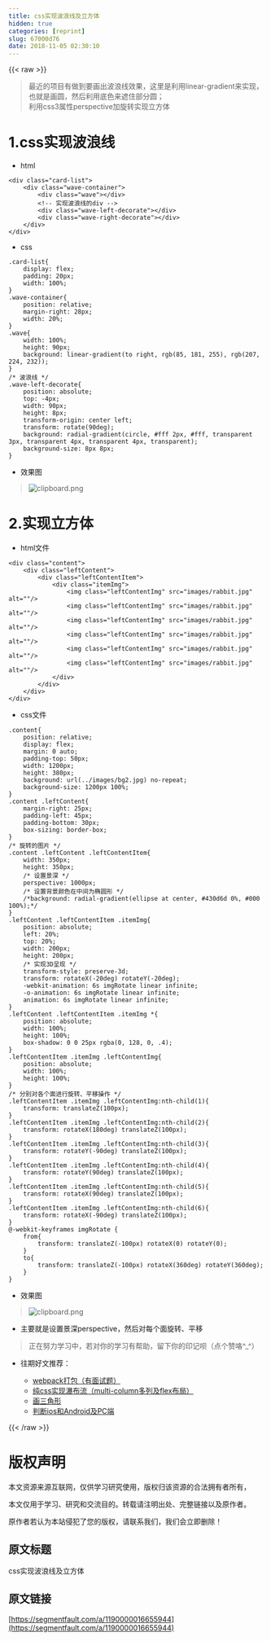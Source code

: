 ```yaml
---
title: css实现波浪线及立方体
hidden: true
categories: [reprint]
slug: 67000d76
date: 2018-11-05 02:30:10
---
```


{{< raw >}}
<blockquote>&#x6700;&#x8FD1;&#x7684;&#x9879;&#x76EE;&#x6709;&#x505A;&#x5230;&#x8981;&#x753B;&#x51FA;&#x6CE2;&#x6D6A;&#x7EBF;&#x6548;&#x679C;&#xFF0C;&#x8FD9;&#x91CC;&#x662F;&#x5229;&#x7528;linear-gradient&#x6765;&#x5B9E;&#x73B0;&#xFF0C;&#x4E5F;&#x5C31;&#x662F;&#x753B;&#x5706;&#xFF0C;&#x7136;&#x540E;&#x5229;&#x7528;&#x5E95;&#x8272;&#x6765;&#x906E;&#x4F4F;&#x90E8;&#x5206;&#x5706;&#xFF1B;<br>&#x5229;&#x7528;css3&#x5C5E;&#x6027;perspective&#x52A0;&#x65CB;&#x8F6C;&#x5B9E;&#x73B0;&#x7ACB;&#x65B9;&#x4F53;</blockquote><h1 id="articleHeader0">1.css&#x5B9E;&#x73B0;&#x6CE2;&#x6D6A;&#x7EBF;</h1><ul><li>html</li></ul><div class="widget-codetool" style="display:none"><div class="widget-codetool--inner"><span class="selectCode code-tool" data-toggle="tooltip" data-placement="top" title="" data-original-title="&#x5168;&#x9009;"></span> <span type="button" class="copyCode code-tool" data-toggle="tooltip" data-placement="top" data-clipboard-text="&lt;div class=&quot;card-list&quot;&gt;
    &lt;div class=&quot;wave-container&quot;&gt;
        &lt;div class=&quot;wave&quot;&gt;&lt;/div&gt;
        &lt;!-- &#x5B9E;&#x73B0;&#x6CE2;&#x6D6A;&#x7EBF;&#x7684;div --&gt;
        &lt;div class=&quot;wave-left-decorate&quot;&gt;&lt;/div&gt;
        &lt;div class=&quot;wave-right-decorate&quot;&gt;&lt;/div&gt;
    &lt;/div&gt;
&lt;/div&gt;" title="" data-original-title="&#x590D;&#x5236;"></span> <span type="button" class="saveToNote code-tool" data-toggle="tooltip" data-placement="top" title="" data-original-title="&#x653E;&#x8FDB;&#x7B14;&#x8BB0;"></span></div></div><pre class="hljs javascript"><code>&lt;div <span class="hljs-class"><span class="hljs-keyword">class</span></span>=<span class="hljs-string">&quot;card-list&quot;</span>&gt;
    <span class="xml"><span class="hljs-tag">&lt;<span class="hljs-name">div</span> <span class="hljs-attr">class</span>=<span class="hljs-string">&quot;wave-container&quot;</span>&gt;</span>
        <span class="hljs-tag">&lt;<span class="hljs-name">div</span> <span class="hljs-attr">class</span>=<span class="hljs-string">&quot;wave&quot;</span>&gt;</span><span class="hljs-tag">&lt;/<span class="hljs-name">div</span>&gt;</span>
        <span class="hljs-comment">&lt;!-- &#x5B9E;&#x73B0;&#x6CE2;&#x6D6A;&#x7EBF;&#x7684;div --&gt;</span>
        <span class="hljs-tag">&lt;<span class="hljs-name">div</span> <span class="hljs-attr">class</span>=<span class="hljs-string">&quot;wave-left-decorate&quot;</span>&gt;</span><span class="hljs-tag">&lt;/<span class="hljs-name">div</span>&gt;</span>
        <span class="hljs-tag">&lt;<span class="hljs-name">div</span> <span class="hljs-attr">class</span>=<span class="hljs-string">&quot;wave-right-decorate&quot;</span>&gt;</span><span class="hljs-tag">&lt;/<span class="hljs-name">div</span>&gt;</span>
    <span class="hljs-tag">&lt;/<span class="hljs-name">div</span>&gt;</span></span>
&lt;<span class="hljs-regexp">/div&gt;</span></code></pre><ul><li>css</li></ul><div class="widget-codetool" style="display:none"><div class="widget-codetool--inner"><span class="selectCode code-tool" data-toggle="tooltip" data-placement="top" title="" data-original-title="&#x5168;&#x9009;"></span> <span type="button" class="copyCode code-tool" data-toggle="tooltip" data-placement="top" data-clipboard-text=".card-list{
    display: flex;
    padding: 20px;
    width: 100%;
}
.wave-container{
    position: relative;
    margin-right: 28px;
    width: 20%;
}
.wave{
    width: 100%;
    height: 90px;
    background: linear-gradient(to right, rgb(85, 181, 255), rgb(207, 224, 232));
}
/* &#x6CE2;&#x6D6A;&#x7EBF; */
.wave-left-decorate{
    position: absolute;
    top: -4px;
    width: 90px;
    height: 8px;
    transform-origin: center left;
    transform: rotate(90deg);
    background: radial-gradient(circle, #fff 2px, #fff, transparent 3px, transparent 4px, transparent 4px, transparent);
    background-size: 8px 8px;
}" title="" data-original-title="&#x590D;&#x5236;"></span> <span type="button" class="saveToNote code-tool" data-toggle="tooltip" data-placement="top" title="" data-original-title="&#x653E;&#x8FDB;&#x7B14;&#x8BB0;"></span></div></div><pre class="hljs css"><code><span class="hljs-selector-class">.card-list</span>{
    <span class="hljs-attribute">display</span>: flex;
    <span class="hljs-attribute">padding</span>: <span class="hljs-number">20px</span>;
    <span class="hljs-attribute">width</span>: <span class="hljs-number">100%</span>;
}
<span class="hljs-selector-class">.wave-container</span>{
    <span class="hljs-attribute">position</span>: relative;
    <span class="hljs-attribute">margin-right</span>: <span class="hljs-number">28px</span>;
    <span class="hljs-attribute">width</span>: <span class="hljs-number">20%</span>;
}
<span class="hljs-selector-class">.wave</span>{
    <span class="hljs-attribute">width</span>: <span class="hljs-number">100%</span>;
    <span class="hljs-attribute">height</span>: <span class="hljs-number">90px</span>;
    <span class="hljs-attribute">background</span>: <span class="hljs-built_in">linear-gradient</span>(to right, rgb(85, 181, 255), <span class="hljs-built_in">rgb</span>(207, 224, 232));
}
<span class="hljs-comment">/* &#x6CE2;&#x6D6A;&#x7EBF; */</span>
<span class="hljs-selector-class">.wave-left-decorate</span>{
    <span class="hljs-attribute">position</span>: absolute;
    <span class="hljs-attribute">top</span>: -<span class="hljs-number">4px</span>;
    <span class="hljs-attribute">width</span>: <span class="hljs-number">90px</span>;
    <span class="hljs-attribute">height</span>: <span class="hljs-number">8px</span>;
    <span class="hljs-attribute">transform-origin</span>: center left;
    <span class="hljs-attribute">transform</span>: <span class="hljs-built_in">rotate</span>(90deg);
    <span class="hljs-attribute">background</span>: <span class="hljs-built_in">radial-gradient</span>(circle, #fff 2px, #fff, transparent 3px, transparent 4px, transparent 4px, transparent);
    <span class="hljs-attribute">background-size</span>: <span class="hljs-number">8px</span> <span class="hljs-number">8px</span>;
}</code></pre><ul><li>&#x6548;&#x679C;&#x56FE;</li></ul><blockquote><span class="img-wrap"><img data-src="/img/bVbhKSj?w=851&amp;h=235" src="https://static.alili.tech/img/bVbhKSj?w=851&amp;h=235" alt="clipboard.png" title="clipboard.png" style="cursor:pointer;display:inline"></span></blockquote><h1 id="articleHeader1">2.&#x5B9E;&#x73B0;&#x7ACB;&#x65B9;&#x4F53;</h1><ul><li>html&#x6587;&#x4EF6;</li></ul><div class="widget-codetool" style="display:none"><div class="widget-codetool--inner"><span class="selectCode code-tool" data-toggle="tooltip" data-placement="top" title="" data-original-title="&#x5168;&#x9009;"></span> <span type="button" class="copyCode code-tool" data-toggle="tooltip" data-placement="top" data-clipboard-text="&lt;div class=&quot;content&quot;&gt;
    &lt;div class=&quot;leftContent&quot;&gt;
        &lt;div class=&quot;leftContentItem&quot;&gt;
            &lt;div class=&quot;itemImg&quot;&gt;
                &lt;img class=&quot;leftContentImg&quot; src=&quot;images/rabbit.jpg&quot; alt=&quot;&quot;/&gt;
                &lt;img class=&quot;leftContentImg&quot; src=&quot;images/rabbit.jpg&quot; alt=&quot;&quot;/&gt;
                &lt;img class=&quot;leftContentImg&quot; src=&quot;images/rabbit.jpg&quot; alt=&quot;&quot;/&gt;
                &lt;img class=&quot;leftContentImg&quot; src=&quot;images/rabbit.jpg&quot; alt=&quot;&quot;/&gt;
                &lt;img class=&quot;leftContentImg&quot; src=&quot;images/rabbit.jpg&quot; alt=&quot;&quot;/&gt;
                &lt;img class=&quot;leftContentImg&quot; src=&quot;images/rabbit.jpg&quot; alt=&quot;&quot;/&gt;
            &lt;/div&gt;
        &lt;/div&gt;
    &lt;/div&gt;
&lt;/div&gt;" title="" data-original-title="&#x590D;&#x5236;"></span> <span type="button" class="saveToNote code-tool" data-toggle="tooltip" data-placement="top" title="" data-original-title="&#x653E;&#x8FDB;&#x7B14;&#x8BB0;"></span></div></div><pre class="hljs cs"><code>&lt;div <span class="hljs-keyword">class</span>=<span class="hljs-string">&quot;content&quot;</span>&gt;
    &lt;div <span class="hljs-keyword">class</span>=<span class="hljs-string">&quot;leftContent&quot;</span>&gt;
        &lt;div <span class="hljs-keyword">class</span>=<span class="hljs-string">&quot;leftContentItem&quot;</span>&gt;
            &lt;div <span class="hljs-keyword">class</span>=<span class="hljs-string">&quot;itemImg&quot;</span>&gt;
                &lt;img <span class="hljs-keyword">class</span>=<span class="hljs-string">&quot;leftContentImg&quot;</span> src=<span class="hljs-string">&quot;images/rabbit.jpg&quot;</span> alt=<span class="hljs-string">&quot;&quot;</span>/&gt;
                &lt;img <span class="hljs-keyword">class</span>=<span class="hljs-string">&quot;leftContentImg&quot;</span> src=<span class="hljs-string">&quot;images/rabbit.jpg&quot;</span> alt=<span class="hljs-string">&quot;&quot;</span>/&gt;
                &lt;img <span class="hljs-keyword">class</span>=<span class="hljs-string">&quot;leftContentImg&quot;</span> src=<span class="hljs-string">&quot;images/rabbit.jpg&quot;</span> alt=<span class="hljs-string">&quot;&quot;</span>/&gt;
                &lt;img <span class="hljs-keyword">class</span>=<span class="hljs-string">&quot;leftContentImg&quot;</span> src=<span class="hljs-string">&quot;images/rabbit.jpg&quot;</span> alt=<span class="hljs-string">&quot;&quot;</span>/&gt;
                &lt;img <span class="hljs-keyword">class</span>=<span class="hljs-string">&quot;leftContentImg&quot;</span> src=<span class="hljs-string">&quot;images/rabbit.jpg&quot;</span> alt=<span class="hljs-string">&quot;&quot;</span>/&gt;
                &lt;img <span class="hljs-keyword">class</span>=<span class="hljs-string">&quot;leftContentImg&quot;</span> src=<span class="hljs-string">&quot;images/rabbit.jpg&quot;</span> alt=<span class="hljs-string">&quot;&quot;</span>/&gt;
            &lt;/div&gt;
        &lt;/div&gt;
    &lt;/div&gt;
&lt;/div&gt;</code></pre><ul><li>css&#x6587;&#x4EF6;</li></ul><div class="widget-codetool" style="display:none"><div class="widget-codetool--inner"><span class="selectCode code-tool" data-toggle="tooltip" data-placement="top" title="" data-original-title="&#x5168;&#x9009;"></span> <span type="button" class="copyCode code-tool" data-toggle="tooltip" data-placement="top" data-clipboard-text=".content{
    position: relative;
    display: flex;
    margin: 0 auto;
    padding-top: 50px;
    width: 1200px;
    height: 380px;
    background: url(../images/bg2.jpg) no-repeat;
    background-size: 1200px 100%;
}
.content .leftContent{
    margin-right: 25px;
    padding-left: 45px;
    padding-bottom: 30px;
    box-sizing: border-box;
}
/* &#x65CB;&#x8F6C;&#x7684;&#x56FE;&#x7247; */
.content .leftContent .leftContentItem{
    width: 350px;
    height: 350px;
    /* &#x8BBE;&#x7F6E;&#x666F;&#x6DF1; */
    perspective: 1000px;
    /* &#x8BBE;&#x7F6E;&#x80CC;&#x666F;&#x989C;&#x8272;&#x5728;&#x4E2D;&#x95F4;&#x4E3A;&#x692D;&#x5706;&#x5F62; */
    /*background: radial-gradient(ellipse at center, #430d6d 0%, #000 100%);*/
}
.leftContent .leftContentItem .itemImg{
    position: absolute;
    left: 20%;
    top: 20%;
    width: 200px;
    height: 200px;
    /* &#x5B9E;&#x73B0;3D&#x5448;&#x73B0; */
    transform-style: preserve-3d;
    transform: rotateX(-20deg) rotateY(-20deg);
    -webkit-animation: 6s imgRotate linear infinite;
    -o-animation: 6s imgRotate linear infinite;
    animation: 6s imgRotate linear infinite;
}
.leftContent .leftContentItem .itemImg *{
    position: absolute;
    width: 100%;
    height: 100%;
    box-shadow: 0 0 25px rgba(0, 128, 0, .4);
}
.leftContentItem .itemImg .leftContentImg{
    position: absolute;
    width: 100%;
    height: 100%;
}
/* &#x5206;&#x522B;&#x5BF9;&#x5404;&#x4E2A;&#x9762;&#x8FDB;&#x884C;&#x65CB;&#x8F6C;&#x3001;&#x5E73;&#x79FB;&#x64CD;&#x4F5C; */
.leftContentItem .itemImg .leftContentImg:nth-child(1){
    transform: translateZ(100px);
}
.leftContentItem .itemImg .leftContentImg:nth-child(2){
    transform: rotateX(180deg) translateZ(100px);
}
.leftContentItem .itemImg .leftContentImg:nth-child(3){
    transform: rotateY(-90deg) translateZ(100px);
}
.leftContentItem .itemImg .leftContentImg:nth-child(4){
    transform: rotateY(90deg) translateZ(100px);
}
.leftContentItem .itemImg .leftContentImg:nth-child(5){
    transform: rotateX(90deg) translateZ(100px);
}
.leftContentItem .itemImg .leftContentImg:nth-child(6){
    transform: rotateX(-90deg) translateZ(100px);
}
@-webkit-keyframes imgRotate {
    from{
        transform: translateZ(-100px) rotateX(0) rotateY(0);
    }
    to{
        transform: translateZ(-100px) rotateX(360deg) rotateY(360deg);
    }
}" title="" data-original-title="&#x590D;&#x5236;"></span> <span type="button" class="saveToNote code-tool" data-toggle="tooltip" data-placement="top" title="" data-original-title="&#x653E;&#x8FDB;&#x7B14;&#x8BB0;"></span></div></div><pre class="hljs css"><code><span class="hljs-selector-class">.content</span>{
    <span class="hljs-attribute">position</span>: relative;
    <span class="hljs-attribute">display</span>: flex;
    <span class="hljs-attribute">margin</span>: <span class="hljs-number">0</span> auto;
    <span class="hljs-attribute">padding-top</span>: <span class="hljs-number">50px</span>;
    <span class="hljs-attribute">width</span>: <span class="hljs-number">1200px</span>;
    <span class="hljs-attribute">height</span>: <span class="hljs-number">380px</span>;
    <span class="hljs-attribute">background</span>: <span class="hljs-built_in">url</span>(../images/bg2.jpg) no-repeat;
    <span class="hljs-attribute">background-size</span>: <span class="hljs-number">1200px</span> <span class="hljs-number">100%</span>;
}
<span class="hljs-selector-class">.content</span> <span class="hljs-selector-class">.leftContent</span>{
    <span class="hljs-attribute">margin-right</span>: <span class="hljs-number">25px</span>;
    <span class="hljs-attribute">padding-left</span>: <span class="hljs-number">45px</span>;
    <span class="hljs-attribute">padding-bottom</span>: <span class="hljs-number">30px</span>;
    <span class="hljs-attribute">box-sizing</span>: border-box;
}
<span class="hljs-comment">/* &#x65CB;&#x8F6C;&#x7684;&#x56FE;&#x7247; */</span>
<span class="hljs-selector-class">.content</span> <span class="hljs-selector-class">.leftContent</span> <span class="hljs-selector-class">.leftContentItem</span>{
    <span class="hljs-attribute">width</span>: <span class="hljs-number">350px</span>;
    <span class="hljs-attribute">height</span>: <span class="hljs-number">350px</span>;
    <span class="hljs-comment">/* &#x8BBE;&#x7F6E;&#x666F;&#x6DF1; */</span>
    <span class="hljs-attribute">perspective</span>: <span class="hljs-number">1000px</span>;
    <span class="hljs-comment">/* &#x8BBE;&#x7F6E;&#x80CC;&#x666F;&#x989C;&#x8272;&#x5728;&#x4E2D;&#x95F4;&#x4E3A;&#x692D;&#x5706;&#x5F62; */</span>
    <span class="hljs-comment">/*background: radial-gradient(ellipse at center, #430d6d 0%, #000 100%);*/</span>
}
<span class="hljs-selector-class">.leftContent</span> <span class="hljs-selector-class">.leftContentItem</span> <span class="hljs-selector-class">.itemImg</span>{
    <span class="hljs-attribute">position</span>: absolute;
    <span class="hljs-attribute">left</span>: <span class="hljs-number">20%</span>;
    <span class="hljs-attribute">top</span>: <span class="hljs-number">20%</span>;
    <span class="hljs-attribute">width</span>: <span class="hljs-number">200px</span>;
    <span class="hljs-attribute">height</span>: <span class="hljs-number">200px</span>;
    <span class="hljs-comment">/* &#x5B9E;&#x73B0;3D&#x5448;&#x73B0; */</span>
    <span class="hljs-attribute">transform-style</span>: preserve-<span class="hljs-number">3</span>d;
    <span class="hljs-attribute">transform</span>: <span class="hljs-built_in">rotateX</span>(-20deg) <span class="hljs-built_in">rotateY</span>(-20deg);
    <span class="hljs-attribute">-webkit-animation</span>: <span class="hljs-number">6s</span> imgRotate linear infinite;
    <span class="hljs-attribute">-o-animation</span>: <span class="hljs-number">6s</span> imgRotate linear infinite;
    <span class="hljs-attribute">animation</span>: <span class="hljs-number">6s</span> imgRotate linear infinite;
}
<span class="hljs-selector-class">.leftContent</span> <span class="hljs-selector-class">.leftContentItem</span> <span class="hljs-selector-class">.itemImg</span> *{
    <span class="hljs-attribute">position</span>: absolute;
    <span class="hljs-attribute">width</span>: <span class="hljs-number">100%</span>;
    <span class="hljs-attribute">height</span>: <span class="hljs-number">100%</span>;
    <span class="hljs-attribute">box-shadow</span>: <span class="hljs-number">0</span> <span class="hljs-number">0</span> <span class="hljs-number">25px</span> <span class="hljs-built_in">rgba</span>(0, 128, 0, .4);
}
<span class="hljs-selector-class">.leftContentItem</span> <span class="hljs-selector-class">.itemImg</span> <span class="hljs-selector-class">.leftContentImg</span>{
    <span class="hljs-attribute">position</span>: absolute;
    <span class="hljs-attribute">width</span>: <span class="hljs-number">100%</span>;
    <span class="hljs-attribute">height</span>: <span class="hljs-number">100%</span>;
}
<span class="hljs-comment">/* &#x5206;&#x522B;&#x5BF9;&#x5404;&#x4E2A;&#x9762;&#x8FDB;&#x884C;&#x65CB;&#x8F6C;&#x3001;&#x5E73;&#x79FB;&#x64CD;&#x4F5C; */</span>
<span class="hljs-selector-class">.leftContentItem</span> <span class="hljs-selector-class">.itemImg</span> <span class="hljs-selector-class">.leftContentImg</span><span class="hljs-selector-pseudo">:nth-child(1)</span>{
    <span class="hljs-attribute">transform</span>: <span class="hljs-built_in">translateZ</span>(100px);
}
<span class="hljs-selector-class">.leftContentItem</span> <span class="hljs-selector-class">.itemImg</span> <span class="hljs-selector-class">.leftContentImg</span><span class="hljs-selector-pseudo">:nth-child(2)</span>{
    <span class="hljs-attribute">transform</span>: <span class="hljs-built_in">rotateX</span>(180deg) <span class="hljs-built_in">translateZ</span>(100px);
}
<span class="hljs-selector-class">.leftContentItem</span> <span class="hljs-selector-class">.itemImg</span> <span class="hljs-selector-class">.leftContentImg</span><span class="hljs-selector-pseudo">:nth-child(3)</span>{
    <span class="hljs-attribute">transform</span>: <span class="hljs-built_in">rotateY</span>(-90deg) <span class="hljs-built_in">translateZ</span>(100px);
}
<span class="hljs-selector-class">.leftContentItem</span> <span class="hljs-selector-class">.itemImg</span> <span class="hljs-selector-class">.leftContentImg</span><span class="hljs-selector-pseudo">:nth-child(4)</span>{
    <span class="hljs-attribute">transform</span>: <span class="hljs-built_in">rotateY</span>(90deg) <span class="hljs-built_in">translateZ</span>(100px);
}
<span class="hljs-selector-class">.leftContentItem</span> <span class="hljs-selector-class">.itemImg</span> <span class="hljs-selector-class">.leftContentImg</span><span class="hljs-selector-pseudo">:nth-child(5)</span>{
    <span class="hljs-attribute">transform</span>: <span class="hljs-built_in">rotateX</span>(90deg) <span class="hljs-built_in">translateZ</span>(100px);
}
<span class="hljs-selector-class">.leftContentItem</span> <span class="hljs-selector-class">.itemImg</span> <span class="hljs-selector-class">.leftContentImg</span><span class="hljs-selector-pseudo">:nth-child(6)</span>{
    <span class="hljs-attribute">transform</span>: <span class="hljs-built_in">rotateX</span>(-90deg) <span class="hljs-built_in">translateZ</span>(100px);
}
@-<span class="hljs-keyword">webkit</span>-<span class="hljs-keyword">keyframes</span> imgRotate {
    <span class="hljs-selector-tag">from</span>{
        <span class="hljs-attribute">transform</span>: <span class="hljs-built_in">translateZ</span>(-100px) <span class="hljs-built_in">rotateX</span>(0) <span class="hljs-built_in">rotateY</span>(0);
    }
    <span class="hljs-selector-tag">to</span>{
        <span class="hljs-attribute">transform</span>: <span class="hljs-built_in">translateZ</span>(-100px) <span class="hljs-built_in">rotateX</span>(360deg) <span class="hljs-built_in">rotateY</span>(360deg);
    }
}</code></pre><ul><li>&#x6548;&#x679C;&#x56FE;</li></ul><blockquote><span class="img-wrap"><img data-src="/img/bVbh27W?w=1294&amp;h=483" src="https://static.alili.tech/img/bVbh27W?w=1294&amp;h=483" alt="clipboard.png" title="clipboard.png" style="cursor:pointer;display:inline"></span></blockquote><ul><li>&#x4E3B;&#x8981;&#x5C31;&#x662F;&#x8BBE;&#x7F6E;&#x666F;&#x6DF1;perspective&#xFF0C;&#x7136;&#x540E;&#x5BF9;&#x6BCF;&#x4E2A;&#x9762;&#x65CB;&#x8F6C;&#x3001;&#x5E73;&#x79FB;</li></ul><blockquote>&#x6B63;&#x5728;&#x52AA;&#x529B;&#x5B66;&#x4E60;&#x4E2D;&#xFF0C;&#x82E5;&#x5BF9;&#x4F60;&#x7684;&#x5B66;&#x4E60;&#x6709;&#x5E2E;&#x52A9;&#xFF0C;&#x7559;&#x4E0B;&#x4F60;&#x7684;&#x5370;&#x8BB0;&#x5457;&#xFF08;&#x70B9;&#x4E2A;&#x8D5E;&#x54AF;^_^&#xFF09;</blockquote><ul><li><p>&#x5F80;&#x671F;&#x597D;&#x6587;&#x63A8;&#x8350;&#xFF1A;</p><ul><li><a href="https://segmentfault.com/a/1190000016068450">webpack&#x6253;&#x5305;&#xFF08;&#x6709;&#x9762;&#x8BD5;&#x9898;&#xFF09;</a></li><li><a href="https://segmentfault.com/a/1190000016255824" target="_blank">&#x7EAF;css&#x5B9E;&#x73B0;&#x7011;&#x5E03;&#x6D41;&#xFF08;multi-column&#x591A;&#x5217;&#x53CA;flex&#x5E03;&#x5C40;&#xFF09;</a></li><li><a href="https://segmentfault.com/a/1190000016082968">&#x753B;&#x4E09;&#x89D2;&#x5F62;</a></li><li><a href="https://segmentfault.com/a/1190000016542821" target="_blank">&#x5224;&#x65AD;ios&#x548C;Android&#x53CA;PC&#x7AEF;</a></li></ul></li></ul>
{{< /raw >}}

# 版权声明
本文资源来源互联网，仅供学习研究使用，版权归该资源的合法拥有者所有，

本文仅用于学习、研究和交流目的。转载请注明出处、完整链接以及原作者。 

原作者若认为本站侵犯了您的版权，请联系我们，我们会立即删除！

## 原文标题
css实现波浪线及立方体

## 原文链接
[https://segmentfault.com/a/1190000016655944](https://segmentfault.com/a/1190000016655944)

